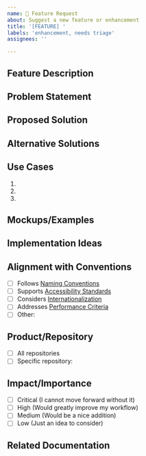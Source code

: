 ```yaml
---
name: 🚀 Feature Request
about: Suggest a new feature or enhancement
title: '[FEATURE] '
labels: 'enhancement, needs triage'
assignees: ''

---
```


## Feature Description
<!-- A clear and concise description of the feature you're requesting -->

## Problem Statement
<!-- Describe the problem or limitation that this feature would address -->

## Proposed Solution
<!-- Describe how you envision this feature working -->

## Alternative Solutions
<!-- Describe any alternative solutions or features you've considered -->

## Use Cases
<!-- Describe specific use cases for this feature -->
1.
2.
3.

## Mockups/Examples
<!-- If applicable, add mockups, screenshots, or examples to help explain your feature request -->

## Implementation Ideas
<!-- Optional: If you have ideas about how to implement this feature -->

## Alignment with Conventions
<!-- If applicable, reference how this feature would align with our development conventions -->
- [ ] Follows [Naming Conventions](https://github.com/BayatGames/conventions/blob/main/docs/general/naming.md)
- [ ] Supports [Accessibility Standards](https://github.com/BayatGames/conventions/blob/main/docs/cross-functional/accessibility.md)
- [ ] Considers [Internationalization](https://github.com/BayatGames/conventions/blob/main/docs/cross-functional/internationalization.md)
- [ ] Addresses [Performance Criteria](https://github.com/BayatGames/conventions/blob/main/docs/cross-functional/performance.md)
- [ ] Other:

## Product/Repository
<!-- Which product or repository would this feature apply to? -->
- [ ] All repositories
- [ ] Specific repository:

## Impact/Importance
<!-- How important is this feature to you? -->
- [ ] Critical (I cannot move forward without it)
- [ ] High (Would greatly improve my workflow)
- [ ] Medium (Would be a nice addition)
- [ ] Low (Just an idea to consider)

## Related Documentation
<!-- If applicable, link to any related documentation from our conventions repository -->
